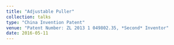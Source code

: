 ```yaml
---
title: "Adjustable Puller"
collection: talks
type: "China Invention Patent"
venue: "Patent Number: ZL 2013 1 049802.35, *Second* Inventor"
date: 2016-05-11
---
```

